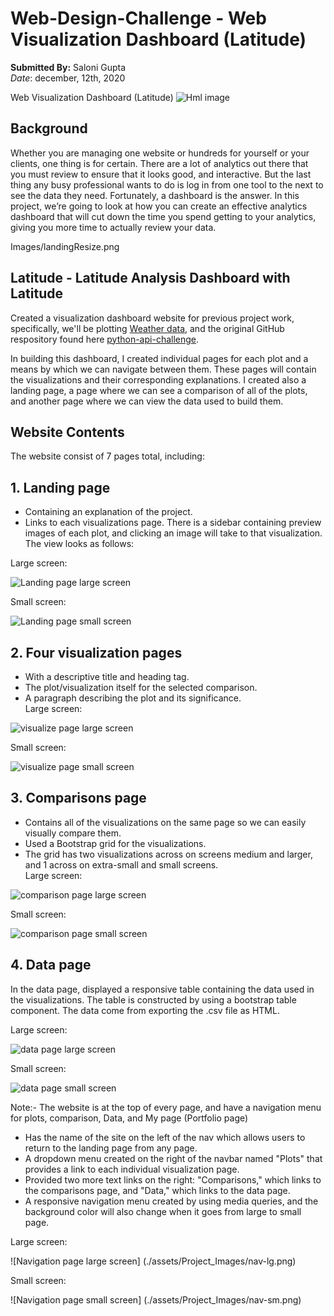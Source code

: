 # Web-Design-Challenge - Web Visualization Dashboard (Latitude) </br>
 **Submitted By:** Saloni Gupta\
_Date_: december, 12th, 2020 

Web Visualization Dashboard (Latitude)
![Hml image](./assets/Project_Images/html.jpg)
</br>
## Background
Whether you are managing one website or hundreds for yourself or your clients, one thing is for certain. There are a lot of analytics out there that you must review to ensure that it looks good, and interactive. But the last thing any busy professional wants to do is log in from one tool to the next to see the data they need. Fortunately, a dashboard is the answer. In this project, we’re going to look at how you can create an effective analytics dashboard that will cut down the time you spend getting to your analytics, giving you more time to actually review your data.

Images/landingResize.png

## Latitude - Latitude Analysis Dashboard with Latitude
Created a visualization dashboard website for previous project work, specifically, we'll be plotting [Weather data](./Resources/cities.csv), and the original GitHub respository found here [python-api-challenge](https://github.com/SaloniGupta1201/Python-API-Challenge).

In building this dashboard, I created individual pages for each plot and a means by which we can navigate between them. These pages will contain the visualizations and their corresponding explanations. I created also a landing page, a page where we can see a comparison of all of the plots, and another page where we can view the data used to build them.

## Website Contents
The website consist of 7 pages total, including:

## 1. Landing page
- Containing an explanation of the project. </br>
- Links to each visualizations page. There is a sidebar containing preview images of each plot, and clicking an image will take to that visualization. </br>
The view looks as follows: </br>

Large screen:

![Landing page large screen](./assets/Project_Images/landinglarge.png)

Small screen:

![Landing page small screen](./assets/Project_Images/landing-sm.png)

## 2. Four visualization pages
- With a descriptive title and heading tag.
- The plot/visualization itself for the selected comparison. 
- A paragraph describing the plot and its significance. </br>
Large screen: </br>

![visualize page large screen](./assets/Project_Images/visualize-lg.png)  </br>

Small screen: </br>

![visualize page small screen](./assets/Project_Images/visualize-sm.png)  </br>

## 3. Comparisons page
- Contains all of the visualizations on the same page so we can easily visually compare them.
- Used a Bootstrap grid for the visualizations.
- The grid has two visualizations across on screens medium and larger, and 1 across on extra-small and small screens. </br>
Large screen: </br>

![comparison page large screen](./assets/Project_Images/comparison-lg.png)  </br>

Small screen:  </br>

![comparison page small screen](./assets/Project_Images/comparison-sm.png)  </br>

## 4. Data page
In the data page, displayed a responsive table containing the data used in the visualizations.
The table is constructed by using a bootstrap table component.
The data come from exporting the .csv file as HTML. </br>

Large screen: </br>

![data page large screen](./assets/Project_Images/data-lg.png) </br>

Small screen: </br>

![data page small screen](./assets/Project_Images/data-sm.png) </br>

Note:- The website is at the top of every page, and have a navigation menu for plots, comparison, Data, and My page (Portfolio page)

- Has the name of the site on the left of the nav which allows users to return to the landing page from any page.
- A dropdown menu created on the right of the navbar named "Plots" that provides a link to each individual visualization page.
- Provided two more text links on the right: "Comparisons," which links to the comparisons page, and "Data," which links to the data page.
- A responsive navigation menu created by using media queries, and the background color will also change when it goes from large to small page. </br>

Large screen: </br>

![Navigation page large screen] (./assets/Project_Images/nav-lg.png)

Small screen: </br>

![Navigation page small screen] (./assets/Project_Images/nav-sm.png)</br>
